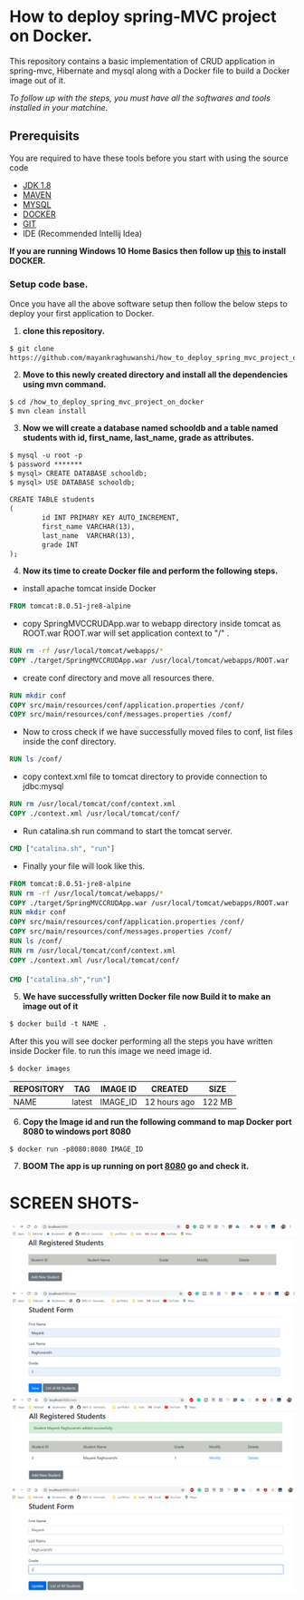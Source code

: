# How to deploy spring-MVC project on Docker.
This repository contains a basic implementation of CRUD application in spring-mvc, Hibernate and mysql along with a Docker file to build a Docker image out of it.

*To follow up with the steps, you must have all the softwares and tools installed in your matchine.*


## Prerequisits
You are required to have these tools before you start with using the source code
- [JDK 1.8](https://www.oracle.com/java/technologies/javase-downloads.html)
- [MAVEN](https://maven.apache.org/download.cgi)
- [MYSQL](https://docs.oracle.com/cd/E19078-01/mysql/mysql-workbench/wb-installing.html)
- [DOCKER](https://hub.docker.com/editions/community/docker-ce-desktop-windows/)
- [GIT](https://git-scm.com/downloads)
- IDE (Recommended Intellij Idea)

**If you are running Windows 10 Home Basics then follow up [this](https://medium.com/@mbyfieldcameron/docker-on-windows-10-home-edition-c186c538dff3) to install DOCKER.**

### Setup code base.

Once you have all the above software setup then follow the below steps to deploy your first application to Docker.

1. **clone this repository.**
```
$ git clone https://github.com/mayankraghuwanshi/how_to_deploy_spring_mvc_project_on_docker.git
```

2. **Move to this newly created directory and install all the dependencies using mvn command.**
```
$ cd /how_to_deploy_spring_mvc_project_on_docker
$ mvn clean install
```
3. **Now we will create a database named schooldb and a table named students with id, first_name, last_name, grade as attributes.**

```
$ mysql -u root -p
$ password *******
$ mysql> CREATE DATABASE schooldb;
$ mysql> USE DATABASE schooldb;
```
```mysql
CREATE TABLE students
(
        id INT PRIMARY KEY AUTO_INCREMENT,
        first_name VARCHAR(13),
        last_name  VARCHAR(13),
        grade INT
);
```

4. **Now its time to create Docker file and perform the following steps.**
- install apache tomcat inside Docker
```dockerfile
FROM tomcat:8.0.51-jre8-alpine
```
- copy SpringMVCCRUDApp.war to webapp directory inside tomcat as ROOT.war 
ROOT.war will set application context to "/"
.
```dockerfile
RUN rm -rf /usr/local/tomcat/webapps/*
COPY ./target/SpringMVCCRUDApp.war /usr/local/tomcat/webapps/ROOT.war
```
- create conf directory and move all resources there.
```dockerfile
RUN mkdir conf
COPY src/main/resources/conf/application.properties /conf/
COPY src/main/resources/conf/messages.properties /conf/
```
- Now to cross check if we have successfully moved files to conf, list files inside the conf directory.
```dockerfile
RUN ls /conf/
```

- copy context.xml file to tomcat directory to provide connection to jdbc:mysql
```dockerfile
RUN rm /usr/local/tomcat/conf/context.xml
COPY ./context.xml /usr/local/tomcat/conf/
```
- Run catalina.sh run command to start the tomcat server.
```dockerfile
CMD ["catalina.sh", "run"]
```
- Finally your file will look like this.
```dockerfile
FROM tomcat:8.0.51-jre8-alpine
RUN rm -rf /usr/local/tomcat/webapps/*
COPY ./target/SpringMVCCRUDApp.war /usr/local/tomcat/webapps/ROOT.war
RUN mkdir conf
COPY src/main/resources/conf/application.properties /conf/
COPY src/main/resources/conf/messages.properties /conf/
RUN ls /conf/
RUN rm /usr/local/tomcat/conf/context.xml
COPY ./context.xml /usr/local/tomcat/conf/

CMD ["catalina.sh","run"]
```
5. **We have successfully written Docker file now Build it to make an image out of it**
```dockerfile
$ docker build -t NAME .
```
After this you will see docker performing all the steps you have written inside Docker file. to run this image we need image id.
```dockerfile
$ docker images
```
|REPOSITORY|TAG| IMAGE ID| CREATED| SIZE  |
|--------------|--------|------------|--------------|-------|
|NAME | latest | IMAGE_ID | 12 hours ago | 122 MB|

6. **Copy the Image id and run the following command to map Docker port 8080 to windows port 8080**
```
$ docker run -p8080:8080 IMAGE_ID
```

7. **BOOM The app is up running on port [8080](http://localhost:8080/) go and check it.**

# SCREEN SHOTS-

![picture](src/main/resources/screenShots/Screenshot%20(60).png)
![picture](src/main/resources/screenShots/Screenshot%20(61).png)
![picture](src/main/resources/screenShots/Screenshot%20(62).png)
![picture](src/main/resources/screenShots/Screenshot%20(63).png)
